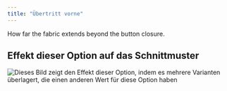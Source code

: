 ```yaml
---
title: "Übertritt vorne"
---
```


How far the fabric extends beyond the button closure.

## Effekt dieser Option auf das Schnittmuster

![Dieses Bild zeigt den Effekt dieser Option, indem es mehrere Varianten überlagert, die einen anderen Wert für diese Option haben](jaeger_frontoverlap_sample.svg "Effekt dieser Option auf das Schnittmuster")
